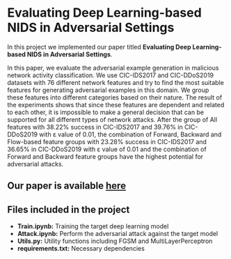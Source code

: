 # Evaluating Deep Learning-based NIDS in Adversarial Settings
In this project we implemented our paper titled **Evaluating Deep Learning-based NIDS in Adversarial Settings**.

In this paper, we evaluate the adversarial example generation in malicious network activity classification. We use CIC-IDS2017 and CIC-DDoS2019 datasets with 76 different network features and try to find the most suitable features for generating adversarial examples in this domain. We group these features into different categories based on their nature. The result of the experiments shows that since these features are dependent and related to each other, it is impossible to make a general decision that can be supported for all different types of network attacks. After the group of All features with 38.22% success in CIC-IDS2017 and 39.76% in CIC-DDoS2019 with ε value of 0.01, the combination of Forward, Backward and Flow-based feature groups with 23.28% success in CIC-IDS2017 and 36.65% in CIC-DDoS2019 with ε value of 0.01 and the combination of Forward and Backward feature groups have the highest potential for adversarial attacks.

Our paper is available [here](https://www.researchgate.net/profile/Hesamodin-Mohammadian/publication/358631178_Evaluating_Deep_Learning-based_NIDS_in_Adversarial_Settings/links/623b8f4af559847a661479b8/Evaluating-Deep-Learning-based-NIDS-in-Adversarial-Settings.pdf)
---
## Files included in the project
* **Train.ipynb:** Training the target deep learning model
* **Attack.ipynb:** Perform the adversarial attack against the target model
* **Utils.py:** Utility functions including FGSM and MultiLayerPerceptron
* **requirements.txt:** Necessary dependencies
